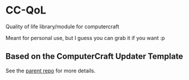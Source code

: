 # CC-QoL

Quality of life library/module for computercraft

Meant for personal use, but I guess you can grab it if you want :p

## Based on the ComputerCraft Updater Template

See the [parent repo](https://github.com/AngellusMortis/cc-updater) for more details.
